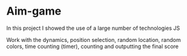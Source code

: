 # Aim-game
In this project I showed the use of a large number of technologies JS

Work with the dynamics, position selection, random 
location, random colors, time counting (timer), counting and outputting the final score
